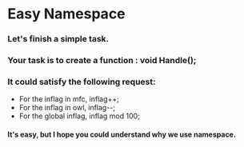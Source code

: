 # Easy Namespace

### Let's finish a simple task.
### Your task is to create a function :  void Handle();
### It could satisfy the following request:
* For the inflag in mfc, inflag++;
* For the inflag in owl, inflag--;
* For the global inflag, inflag mod 100;
#### It's easy, but I hope you could understand why we use namespace.
 
